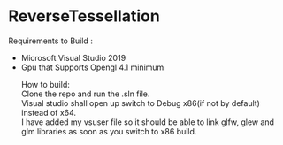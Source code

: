 # ReverseTessellation

Requirements to Build :<br>
  <ul>
  <li>Microsoft Visual Studio 2019<br>
  <li>Gpu that Supports Opengl 4.1 minimum<br>
  
How to build:<br>
  Clone the repo and run the .sln file.<br>
  Visual studio shall open up switch to Debug x86(if not by default) instead of x64.<br>
  I have added my vsuser file so it should be able to link glfw, glew and glm libraries as soon as you switch to x86 build.<br>
